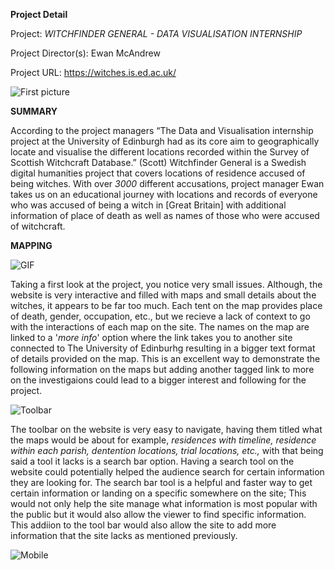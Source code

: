 **Project Detail** 

Project: _WITCHFINDER GENERAL - DATA VISUALISATION INTERNSHIP_

Project Director(s): Ewan McAndrew

Project URL: https://witches.is.ed.ac.uk/

![First picture](https://AdaChicas3.github.io/Ada-Chicas-CNU/images/first.png)


**SUMMARY**
  
  

According to the project managers “The Data and Visualisation internship project at the University of Edinburgh had as its core aim to geographically locate and visualise the different locations recorded within the Survey of Scottish Witchcraft Database.” (Scott) Witchfinder General is a Swedish digital humanities project that covers locations of residence accused of being witches. With over _3000_ different accusations, project manager Ewan takes us on an educational journey with locations and records of everyone who was accused of being a witch in [Great Britain] with additional information of place of death as well as names of those who were accused of witchcraft. 


**MAPPING** 




![GIF](https://giphy.com/gifs/uL8whUDHRHdMcnj23F/giphy.gif)




  Taking a first look at the project, you notice very small issues. Although, the website is very interactive and filled with maps and small details about the witches, it appears to be far too much. Each tent on the map provides place of death, gender, occupation, etc., but we recieve a lack of context to go with the interactions of each map on the site. The names on the map are linked to a '_more info_' option where the link takes you to another site connected to The University of Edinburhg resulting in a bigger text format of details provided on the map. This is an excellent way to demonstrate the following information on the maps but adding another tagged link to more on the investigaions could lead to a bigger interest and following for the project. 
  
  


  
 ![Toolbar](https://AdaChicas3.github.io/Ada-Chicas-CNU/images/toolbar.png)
 
  The toolbar on the website is very easy to navigate, having them titled what the maps would be about for example, _residences with timeline, residence within each parish, dentention locations, trial locations, etc.,_ with that being said a tool it lacks is a search bar option. Having a search tool on the website could potentially helped the audience search for certain information they are looking for. The search bar tool is a helpful and faster way to get certain information or landing on a specific somewhere on the site; This would not only help the site manage what information is most popular with the public but it would also allow the viewer to find specific information. This addiion to the tool bar would also allow the site to add more information that the site lacks as mentioned previously. 
  
  
  
  
  
 ![Mobile](https://AdaChicas3.github.io/Ada-Chicas-CNU/images/mobile.jpeg)



